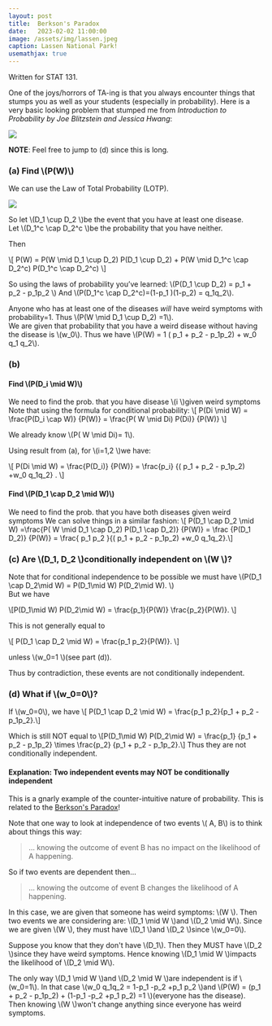 ```yaml
---
layout: post
title:  Berkson's Paradox
date:   2023-02-02 11:00:00
image: /assets/img/lassen.jpeg
caption: Lassen National Park!
usemathjax: true
---
```


Written for STAT 131.

One of the joys/horrors of TA-ing is that you always encounter things that stumps you as well as your students (especially in probability). Here is a very basic looking problem that stumped me from *Introduction to Probability by Joe Blitzstein and Jessica Hwang*:
<br />


![]({{site.baseurl}}/assets/img/berkson/p37.png)

**NOTE**: Feel free to jump to (d) since this is long.


### (a) Find \\(P(W)\\)

We can use the Law of Total Probability (LOTP).


![]({{site.baseurl}}/assets/img/berkson/LOPT.png)

So let \\(D_1 \cup D_2 \\)be the event that you have at least one disease.  
Let \\(D_1^c \cap D_2^c \\)be the probability that you have neither.

Then  

\\[ P(W) = P(W \mid D_1 \cup D_2) P(D_1 \cup D_2) + P(W \mid D_1^c \cap D_2^c) P(D_1^c \cap D_2^c) \\]


So using the laws of probability you’ve learned:
 \\(P(D_1 \cup D_2) = p_1  + p_2 - p_1p_2 \\)  And \\(P(D_1^c \cap D_2^c)=(1-p_1 )(1-p_2) = q_1q_2\\).

Anyone who has at least one of the diseases *will* have weird symptoms with probability=1.
Thus \\(P(W \mid D_1 \cup D_2) =1\\).   
We are given that probability that you have a weird disease without having the disease is \\(w_0\\).
Thus we have \\(P(W) = 1 ( p_1  + p_2 - p_1p_2) + w_0 q_1 q_2\\).  


### (b)
#### Find \\(P(D_i \mid W)\\)

We need to find the prob. that you have disease \\(i \\)given weird symptoms
Note that using the formula for conditional probability:
 \\[ P(Di \mid W) = \frac{P(D_i \cap W)} {P(W)} = \frac{P( W \mid Di) P(Di)}  {P(W)}   \\]

We already know \\(P( W \mid Di)= 1\\).  

Using result from (a), for \\(i=1,2 \\)we have:

 \\[ P(Di \mid W) = \frac{P(D_i)}  {P(W)} = \frac{p_i} {( p_1  + p_2 - p_1p_2) +w_0 q_1q_2}  . \\]


#### Find \\(P(D_1 \cap D_2 \mid W)\\)
We need to find the prob. that you have both diseases given weird symptoms
We can solve things in a similar fashion:
\\[ P(D_1 \cap D_2 \mid W) =\frac{P( W \mid D_1 \cap D_2) P(D_1 \cap D_2)}  {P(W)}   = \frac {P(D_1 D_2)} {P(W)} = \frac{ p_1 p_2 }{( p_1  + p_2 - p_1p_2) +w_0 q_1q_2}.\\]


###  (c)  Are \\(D_1, D_2 \\)conditionally independent on \\(W \\)?

 Note that for conditional independence to be possible we must have
 \\(P(D_1 \cap D_2\mid W) = P(D_1\mid W)  P(D_2\mid W). \\)  
But we have

\\[P(D_1\mid W)  P(D_2\mid W)  = \frac{p_1}{P(W)}    \frac{p_2}{P(W)}. \\]    

This is not generally equal to

\\[ P(D_1 \cap D_2 \mid W) = \frac{p_1 p_2}{P(W)}.  \\]

unless \\(w_0=1 \\)(see part (d)).  

Thus by contradiction, these events are not conditionally independent.  

### (d) What if \\(w_0=0\\)?  

If \\(w_0=0\\), we have \\[ P(D_1 \cap D_2 \mid W) = \frac{p_1 p_2}{p_1 + p_2 - p_1p_2}.\\]


Which is still NOT equal to \\[P(D_1\mid W)  P(D_2\mid W) =  \frac{p_1} {p_1  + p_2 - p_1p_2} \times \frac{p_2} {p_1  + p_2 - p_1p_2}.\\]
Thus they are not conditionally independent.  

#### Explanation: Two independent events may NOT be conditionally independent

This is a gnarly example of the counter-intuitive nature of probability.
This is related to the [Berkson's Paradox](https://en.wikipedia.org/wiki/Berkson%27s_paradox)!


Note that one way to look at independence of two events \\( A,  B\\) is to think about things this way:

> ...  knowing the outcome of event B has no impact on the likelihood of A happening.

So if two events are dependent then...

> ...  knowing the outcome of event B changes the likelihood of A happening.


In this case, we are given that someone has weird symptoms: \\(W \\).
Then two events we are considering are:  \\(D_1 \mid  W \\)and \\(D_2 \mid  W\\).
Since we are given \\(W \\), they must have \\(D_1 \\)and \\(D_2 \\)since \\(w_0=0\\).

Suppose you know that they don't have \\(D_1\\).  Then they MUST have \\(D_2 \\)since they have weird symptoms.
Hence knowing \\(D_1 \mid W \\)impacts the likelihood of \\(D_2 \mid W\\).

The only way \\(D_1 \mid  W \\)and \\(D_2 \mid  W \\)are independent is if \\(w_0=1\\).
In that case \\(w_0 q_1q_2 = 1-p_1 -p_2 +p_1 p_2 \\)and
 \\(P(W) = (p_1  + p_2 - p_1p_2)  + (1-p_1 -p_2 +p_1 p_2) =1 \\)(everyone has the disease).
Then knowing \\(W \\)won't change anything since everyone has weird symptoms.
